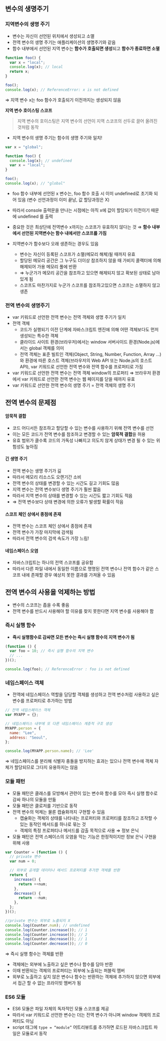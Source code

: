## 변수의 생명주기

### 지역변수의 생명 주기

- 변수는 자신이 선언된 위치에서 생성되고 소멸
- 전역 변수의 생명 주기는 애플리케이션의 생명주기와 같음
- 함수 내부에서 선언된 지역 변수는 **함수가 호출되면 생성**되고 **함수가 종료하면 소멸**

```jsx
function foo() {
  var x = "local";
  console.log(x); // local
  return x;
}

foo();
console.log(x); // ReferenceError: x is not defined
```

⇒ 지역 변수 x는 foo 함수가 호출되기 이전까지는 생성되지 않음

**지역 변수 호이스팅 스코프**

> 지역 변수의 호이스팅은 지역 변수의 선언이 지역 스코프의 선두로 끌어 올려진 것처럼 동작

- 지역 변수의 생명 주기는 함수의 생명 주기와 일치!

```jsx
var x = "global";

function foo() {
  console.log(x); // undefined
  var x = "local";
}

foo();
console.log(x); // "global"
```

- foo 함수 내부에 선언된 x 변수는, foo 함수 호출 시 이미 undefined로 초기화 되어 있음 (변수 선언과정이 이미 끝남, 값 할당과정은 X)
- 따라서 console 출력문을 만나는 시점에는 아직 x에 값이 할당되기 이전이기 때문에 undefined 를 출력
- 중요한 것은 최상단에 전역변수 x까지는 스코프가 유효하지 않다는 것 ⇒ **함수 내부에서 선언된 지역변수는 함수 내에서만 스코프를 가짐**

- 지역변수가 함수보다 오래 생존하는 경우도 있음
  - 변수는 자신이 등록된 스코프가 소멸(메모리 해체)될 때까지 유효
  - 할당된 메모리 공간은 그 누구도 더이상 참조하지 않을 때 가비지 콜랙터에 의해 해제되어 가용 메모리 풀에 반환
  - ⇒ 누군가가 메모리 공간을 참조하고 있으면 해제되지 않고 확보된 상태로 남아있게 됨
  - 스코프도 마찬가지로 누군가 스코프를 참조하고있으면 스코프는 소멸하지 않고 생존

### 전역 변수의 생명주기

- var 키워드로 선언한 전역 변수는 전역 객체와 생명 주기가 일치
- 전역 객체
  - 코드가 실행되기 이전 단계에 자바스크립트 엔진에 의해 어떤 객체보다도 먼저 생성되는 특수한 객체
  - 클라이드 사이트 환경(브라우저)에서는 window 서버사이드 환경(Node.js)에서는 global 객체를 의미
  - 전역 객체는 표준 빌트인 객체(Object, String, Number, Function, Array ...)와 환경에 따른 호스트 객체(브라우저의 Web API 또는 Node.js의 호스트 API), var 키워드로 선언한 전역 변수와 전역 함수를 프로퍼티로 가짐
- var 키워드로 선언한 전역 변수는 전역 객체 window의 프로퍼티 ⇒ 브라우저 환경에서 var 키워드로 선언한 전역 변수는 웹 페이지를 닫을 때까지 유효
- var 키워드로 선언한 전역 변수의 생명 주기 = 전역 객체의 생명 주기

## 전역 변수의 문제점

#### 암묵적 결합

- 코드 어디서든 참조하고 할당할 수 있는 변수를 사용하기 위해 전역 변수를 선언
- 이는 모든 코드가 전역 변수를 참조하고 변경할 수 있는 **암묵적 결합**을 허용
- 유효 범위가 클수록 코드의 가독성 나빠지고 의도치 않게 상태가 변경 될 수 있는 위험성도 높아짐

#### 긴 생명 주기

- 전역 변수는 생명 주기가 긺
- 따라서 메모리 리소스도 오랜기간 소비
- 전역 변수의 상태를 변경할 수 있는 시간도 길고 기회도 많음
- 지역 변수는 전역 변수보다 생명 주기가 훨씬 짧음
- 따라서 지역 변수의 상태를 변경할 수 있는 시간도 짧고 기회도 적음
- ⇒ 전역 변수보다 상태 변경에 의한 오류가 발생할 확률이 작음

#### 스코프 체인 상에서 종점에 존재

- 전역 변수는 스코프 체인 상에서 종점에 존재
- 전역 변수가 가장 마지막에 검색됨
- 따라서 전역 변수의 검색 속도가 가장 느림!

#### 네임스페이스 오염

- 자바스크립트는 하나의 전역 스코프를 공유함
- 따라서 다른 파일 내에서 동일한 이름으로 명명된 전역 변수나 전역 함수가 같은 스코프 내에 존재할 경우 예상치 못한 결과를 가져올 수 있음

## 전역 변수의 사용을 억제하는 방법

- 변수의 스코프는 좁을 수록 좋음
- 전역 변수를 반드시 사용해야 할 이유를 찾지 못한다면 지역 변수를 사용해야 함

### 즉시 실행 함수

- **즉시 실행함수로 감싸면 모든 변수는 즉시 실행 함수의 지역 변수가 됨**

```jsx
(function () {
  var foo = 10; // 즉시 실행 함수의 지역 변수
  // ...
})();

console.log(foo); // ReferenceError : foo is not defined
```

### 네임스페이스 객체

- 전역에 네임스페이스 역할을 담당할 객체를 생성하고 전역 변수처럼 사용하고 싶은 변수를 프로퍼티로 추가하는 방법

```jsx
// 전역 네임스페이스 객체
var MYAPP = {};

// 네임스페이스 내부에 또 다른 네임스페이스 계층적 구조 생성
MYAPP.person = {
  name: "Lee",
  address: "Seoul",
};

console.log(MYAPP.person.name); // 'Lee'
```

⇒ 네임스페이스를 분리해 식별자 충돌을 방지하는 효과는 있으나 전역 변수에 객체 자체가 할당되므로 그다지 유용하지는 않음

### 모듈 패턴

- 모듈 패턴은 클래스를 모방해서 관련이 있는 변수와 함수를 모아 즉시 실행 함수로 감싸 하나의 모듈을 만듦
- 모듈 패턴은 클로저를 기반으로 동작
- 전역 변수의 억제는 물론 캡슐화까지 구현할 수 있음
  - 캡슐화는 객체의 상태를 나타내는 프로퍼티와 프로퍼티를 참조하고 조작할 수 있는 동작인 메서드를 하나로 묶는 것
  - 객체의 특정 프로퍼티나 메서드를 감출 목적으로 사용 ⇒ 정보 은닉
- 모듈 패턴은 전역 스페이스의 오염을 막는 기능은 한정적이지만 정보 은닉 구현을 위해 사용

```jsx
var Counter = (function () {
  // private 변수
  var num = 0;

  // 외부로 공개할 데이터나 메서드 프로퍼티를 추가한 객체를 반환
  return {
    increase() {
      return ++num;
    },
    decrease() {
      return --num;
    },
  };
})();

//private 변수는 외부로 노출되지 X
console.log(Counter.num); // undefined
console.log(Counter.increase()); // 1
console.log(Counter.increase()); // 2
console.log(Counter.decrease()); // 1
console.log(Counter.decrease()); // 0
```

⇒ 즉시 실행 함수는 객체를 반환

- 객체에는 외부에 노출하고 싶은 변수나 함수를 담아 반환
- 이때 반환되는 객체의 프로퍼티는 외부에 노출되는 퍼블릭 멤버
- 외부로 노출하고 싶지 않은 변수나 함수는 반환하는 객체에 추가하지 않으면 외부에서 접근 할 수 없는 프라이빗 멤버가 됨

### ES6 모듈

- ES6 모듈은 파일 자체의 독자적인 모듈 스코프를 제공
- 따라서 var 키워드로 선언한 변수는 더는 전역 변수가 아니며 window 객체의 프로퍼티도 아님
- script 태그에 `type = “module”` 어트리뷰트를 추가하면 로드된 자바스크립트 파일은 모듈로서 동작
